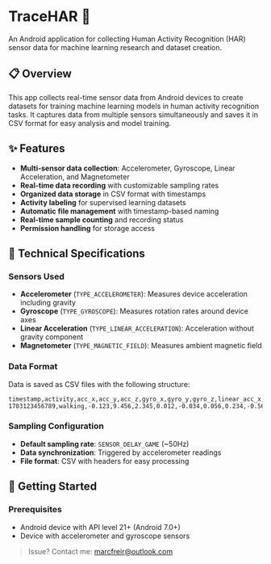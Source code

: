 # TraceHAR 📱

An Android application for collecting Human Activity Recognition (HAR) sensor data for machine learning research and dataset creation.

## 📋 Overview

This app collects real-time sensor data from Android devices to create datasets for training machine learning models in human activity recognition tasks. It captures data from multiple sensors simultaneously and saves it in CSV format for easy analysis and model training.

## ✨ Features

- **Multi-sensor data collection**: Accelerometer, Gyroscope, Linear Acceleration, and Magnetometer
- **Real-time data recording** with customizable sampling rates
- **Organized data storage** in CSV format with timestamps
- **Activity labeling** for supervised learning datasets
- **Automatic file management** with timestamp-based naming
- **Real-time sample counting** and recording status
- **Permission handling** for storage access

## 🔧 Technical Specifications

### Sensors Used
- **Accelerometer** (`TYPE_ACCELEROMETER`): Measures device acceleration including gravity
- **Gyroscope** (`TYPE_GYROSCOPE`): Measures rotation rates around device axes
- **Linear Acceleration** (`TYPE_LINEAR_ACCELERATION`): Acceleration without gravity component
- **Magnetometer** (`TYPE_MAGNETIC_FIELD`): Measures ambient magnetic field

### Data Format
Data is saved as CSV files with the following structure:

```csv
timestamp,activity,acc_x,acc_y,acc_z,gyro_x,gyro_y,gyro_z,linear_acc_x,linear_acc_y,linear_acc_z,mag_x,mag_y,mag_z
1703123456789,walking,-0.123,9.456,2.345,0.012,-0.034,0.056,0.234,-0.567,0.890,23.45,-12.34,45.67
```

### Sampling Configuration
- **Default sampling rate**: `SENSOR_DELAY_GAME` (~50Hz)
- **Data synchronization**: Triggered by accelerometer readings
- **File format**: CSV with headers for easy processing

## 🚀 Getting Started

### Prerequisites
- Android device with API level 21+ (Android 7.0+)
- Device with accelerometer and gyroscope sensors

> Issue? Contact me: marcfreir@outlook.com

